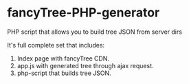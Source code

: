 # fancyTree-PHP-generator
PHP script that allows you to build tree JSON from server dirs

It's full complete set that includes:
1. Index page with fancyTree CDN.
2. app.js with generated tree through ajax request.
3. php-script that builds tree JSON.
